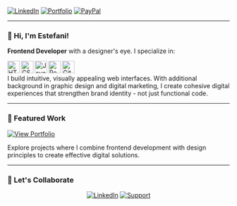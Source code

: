 <p align="left">
   <a href="https://www.linkedin.com/in/est%C3%A9fani-torres-69a6432a1/">
      <img alt="LinkedIn" title="Let's connect on LinkedIn" src="https://img.shields.io/badge/-LinkedIn-0077B5?style=for-the-badge&logo=linkedin&logoColor=white"/></a>
   <a href="https://estefani-portfolio.netlify.app/english.html#home">
      <img alt="Portfolio" title="View my work" src="https://img.shields.io/badge/🎨_Portfolio-FF4785?style=for-the-badge&logo=react&logoColor=white"/></a>
   <a href="https://paypal.me/estefanniii?country.x=PA&locale.x=es_XC">
      <img alt="PayPal" title="Support my work" src="https://img.shields.io/badge/☕_Buy_Me_A_Coffee-00457C?style=for-the-badge&logo=paypal&logoColor=white"/></a>
</p>

---

### 🌺 Hi, I'm Estefani!

**Frontend Developer** with a designer's eye. I specialize in:

<img align="left" alt="HTML5" width="28px" src="https://cdn.jsdelivr.net/gh/devicons/devicon/icons/html5/html5-original.svg"/>
<img align="left" alt="CSS3" width="28px" src="https://cdn.jsdelivr.net/gh/devicons/devicon/icons/css3/css3-original.svg"/>
<img align="left" alt="JavaScript" width="28px" src="https://cdn.jsdelivr.net/gh/devicons/devicon/icons/javascript/javascript-original.svg"/>
<img align="left" alt="React" width="28px" src="https://cdn.jsdelivr.net/gh/devicons/devicon/icons/react/react-original.svg"/>
<img align="left" alt="Git" width="28px" src="https://cdn.jsdelivr.net/gh/devicons/devicon/icons/git/git-original.svg"/>

<br/>

I build intuitive, visually appealing web interfaces. With additional background in graphic design and digital marketing, I create cohesive digital experiences that strengthen brand identity - not just functional code.

---

### 🌟 Featured Work

[![View Portfolio](https://img.shields.io/badge/🔍_View_Portfolio-FF6B6B?style=for-the-badge)](https://estefani-portfolio.netlify.app/english.html#home)

Explore projects where I combine frontend development with design principles to create effective digital solutions.

---

### 📩 Let's Collaborate

<div align="center">
  
[![LinkedIn](https://img.shields.io/badge/-Let's_Connect-0077B5?style=for-the-badge&logo=linkedin&logoColor=white)](https://www.linkedin.com/in/est%C3%A9fani-torres-69a6432a1/)
[![Support](https://img.shields.io/badge/❤️_Support_My_Work-00457C?style=for-the-badge&logo=paypal&logoColor=white)](https://paypal.me/estefanniii?country.x=PA&locale.x=es_XC)

</div>
